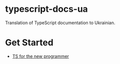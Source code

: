 # typescript-docs-ua
Translation of TypeScript documentation to Ukrainian.

# Get Started
- [TS for the new programmer](sncelta.github.io/typescript-docs-ua/ts-for-new-programmers.md/)
